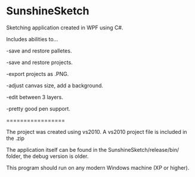 SunshineSketch
====================

Sketching application created in WPF using C#.

Includes abilities to... 

-save and restore palletes.

-save and restore projects.

-export projects as .PNG.

-adjust canvas size, add a background.

-edit between 3 layers.

-pretty good pen support.



=================

The project was created using vs2010. A vs2010 project file is included in the .zip

The application itself can be found in the SunshineSketch/release/bin/ folder, the debug version is older.

This program should run on any modern Windows machine (XP or higher).
